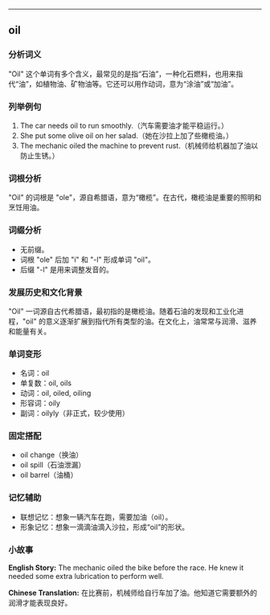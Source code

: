 
---------------
## oil
### 分析词义
"Oil" 这个单词有多个含义，最常见的是指“石油”，一种化石燃料，也用来指代“油”，如植物油、矿物油等。它还可以用作动词，意为“涂油”或“加油”。

### 列举例句
1. The car needs oil to run smoothly.（汽车需要油才能平稳运行。）
2. She put some olive oil on her salad.（她在沙拉上加了些橄榄油。）
3. The mechanic oiled the machine to prevent rust.（机械师给机器加了油以防止生锈。）

### 词根分析
"Oil" 的词根是 "ole"，源自希腊语，意为“橄榄”。在古代，橄榄油是重要的照明和烹饪用油。

### 词缀分析
- 无前缀。
- 词根 "ole" 后加 "i" 和 "-l" 形成单词 "oil"。
- 后缀 "-l" 是用来调整发音的。

### 发展历史和文化背景
"Oil" 一词源自古代希腊语，最初指的是橄榄油。随着石油的发现和工业化进程，"oil" 的意义逐渐扩展到指代所有类型的油。在文化上，油常常与润滑、滋养和能量有关。

### 单词变形
- 名词：oil
- 单复数：oil, oils
- 动词：oil, oiled, oiling
- 形容词：oily
- 副词：oilyly（非正式，较少使用）

### 固定搭配
- oil change（换油）
- oil spill（石油泄漏）
- oil barrel（油桶）

### 记忆辅助
- 联想记忆：想象一辆汽车在跑，需要加油（oil）。
- 形象记忆：想象一滴滴油滴入沙拉，形成“oil”的形状。

### 小故事
**English Story:**
The mechanic oiled the bike before the race. He knew it needed some extra lubrication to perform well.

**Chinese Translation:**
在比赛前，机械师给自行车加了油。他知道它需要额外的润滑才能表现良好。

